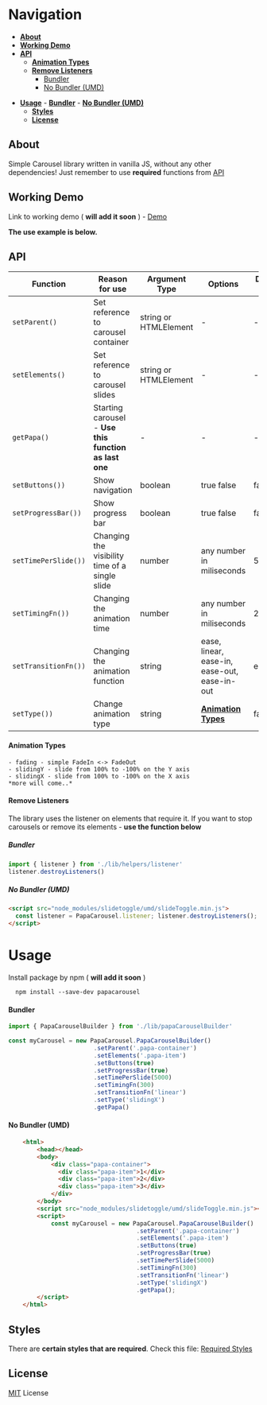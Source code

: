   # Navigation
  
  * [**About**](#--about--)
  * [**Working Demo**](#--working-demo--)
  * [**API**](#--api--)
      - [**Animation Types**](#--animation-types--)
      - [**Remove Listeners**](#--remove-listeners--)
        * [Bundler](#bundler)
        * [No Bundler (UMD)](#no-bundler--umd-)
- [**Usage**](#--usage--)
      - [**Bundler**](#--bundler--)
      - [**No Bundler (UMD)**](#--no-bundler--umd---)
  * [**Styles**](#--styles--)
  * [**License**](#--license--)


## **About**

Simple Carousel library written in vanilla JS, without any other dependencies!
Just remember to use **required** functions from [API](#<strong>API</strong>>)

## **Working Demo**

Link to working demo ( **will add it soon** ) - [Demo](https://zgrybus.github.io/papaCarousel/)

**The use example is below.**

## **API**

| Function             | Reason for use                                        | Argument Type         | Options                                               | Default value | Required | Example                          |
| -------------------- | ----------------------------------------------------- | --------------------- | ----------------------------------------------------- | ------------- | -------- | -------------------------------- |
| `setParent()`        | Set reference to carousel container               | string or HTMLElement | -                                                     | -             | true     | `setParent('.papa-container')`   |
| `setElements()`      | Set reference to carousel slides                  | string or HTMLElement | -                                                     | -             | true     | `setElements('.papa-item')`      |
| `getPapa()`          | Starting carousel - **Use this function as last one** | -                     | -                                                     | -             | true     | `getPapa()`                      |
| `setButtons())`      | Show navigation                                | boolean               | true false                                            | false         | false    | `setButtons(true)`               |
| `setProgressBar())`  | Show progress bar                                     | boolean               | true false                                            | false         | false    | `setProgressBar(true)`           |
| `setTimePerSlide())` | Changing the visibility time of a single slide        | number                | any number in miliseconds                             | 5000ms        | false    | `setTimePerSlide(1000)`          |
| `setTimingFn())`     | Changing the animation time                           | number                | any number in miliseconds                             | 250ms         | false    | `setTimingFn(200)`               |
| `setTransitionFn())` | Changing the animation function                       | string                | ease, linear, ease-in, ease-out, ease-in-out          | ease-in       | false    | `setTransitionFn('ease-in-out')` |
| `setType())`         | Change animation type                                  | string                | [**Animation Types**](#--animation-types--) | false         | fading   | `setType('fading')`              |

#### **Animation Types**

    - fading - simple FadeIn <-> FadeOut
    - slidingY - slide from 100% to -100% on the Y axis
    - slidingX - slide from 100% to -100% on the X axis
    *more will come..*

#### **Remove Listeners**

The library uses the listener on elements that require it. If you want to stop carousels or remove its elements - **use the function below**

##### Bundler

```javascript
import { listener } from './lib/helpers/listener'
listener.destroyListeners()
```

##### No Bundler (UMD)

```html
<script src="node_modules/slidetoggle/umd/slideToggle.min.js">
  const listener = PapaCarousel.listener; listener.destroyListeners();
</script>
```

# **Usage**

Install package by npm ( **will add it soon** )

```npm
  npm install --save-dev papacarousel
```

#### **Bundler**

```javascript
import { PapaCarouselBuilder } from './lib/papaCarouselBuilder'

const myCarousel = new PapaCarousel.PapaCarouselBuilder()
                        .setParent('.papa-container')
                        .setElements('.papa-item')
                        .setButtons(true)
                        .setProgressBar(true)
                        .setTimePerSlide(5000)
                        .setTimingFn(300)
                        .setTransitionFn('linear')
                        .setType('slidingX')
                        .getPapa()
```

#### **No Bundler (UMD)**

```html
    <html>
        <head></head>
        <body>
            <div class="papa-container">
              <div class="papa-item">1</div>
              <div class="papa-item">2</div>
              <div class="papa-item">3</div>
            </div>
        </body>
        <script src="node_modules/slidetoggle/umd/slideToggle.min.js"></script>
        <script>
            const myCarousel = new PapaCarousel.PapaCarouselBuilder()
                                    .setParent('.papa-container')
                                    .setElements('.papa-item')
                                    .setButtons(true)
                                    .setProgressBar(true)
                                    .setTimePerSlide(5000)
                                    .setTimingFn(300)
                                    .setTransitionFn('linear')
                                    .setType('slidingX')
                                    .getPapa();
        </script>
    </html>
```

## **Styles**

There are **certain styles that are required**. Check this file: [Required Styles](https://github.com/zgrybus/papaCarousel/blob/master/papaCarousel.css)

## **License**

[MIT](https://en.wikipedia.org/wiki/MIT_License) License
